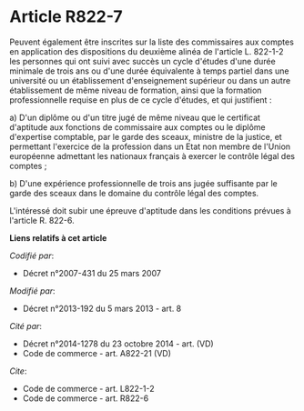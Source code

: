 # Article R822-7

Peuvent également être inscrites sur la liste des commissaires aux comptes en application des dispositions du deuxième alinéa
de l'article L. 822-1-2 les personnes qui ont suivi avec succès un cycle d'études d'une durée minimale de trois ans ou d'une
durée équivalente à temps partiel dans une université ou un établissement d'enseignement supérieur ou dans un autre
établissement de même niveau de formation, ainsi que la formation professionnelle requise en plus de ce cycle d'études, et
qui justifient : 

a) D'un diplôme ou d'un titre jugé de même niveau que le certificat d'aptitude aux fonctions de commissaire aux comptes ou le
diplôme d'expertise comptable, par le garde des sceaux, ministre de la justice, et permettant l'exercice de la profession
dans un Etat non membre de l'Union européenne admettant les nationaux français à exercer le contrôle légal des comptes ; 

b) D'une expérience professionnelle de trois ans jugée suffisante par le garde des sceaux dans le domaine du contrôle légal
des comptes. 

L'intéressé doit subir une épreuve d'aptitude dans les conditions prévues à l'article R. 822-6.

**Liens relatifs à cet article**

_Codifié par_:

  - Décret n°2007-431 du 25 mars 2007

_Modifié par_:

  - Décret n°2013-192 du 5 mars 2013 - art. 8

_Cité par_:

  - Décret n°2014-1278 du 23 octobre 2014 - art. (VD)
  - Code de commerce - art. A822-21 (VD)

_Cite_:

  - Code de commerce - art. L822-1-2
  - Code de commerce - art. R822-6
